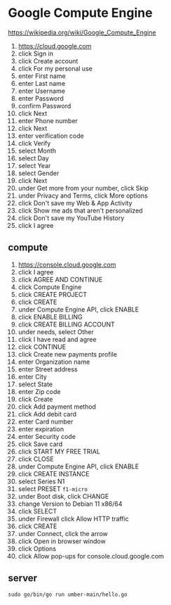 # Google Compute Engine

<https://wikipedia.org/wiki/Google_Compute_Engine>

1. https://cloud.google.com
2. click Sign in
3. click Create account
4. click For my personal use
5. enter First name
6. enter Last name
7. enter Username
8. enter Password
9. confirm Password
10. click Next
11. enter Phone number
12. click Next
13. enter verification code
14. click Verify
15. select Month
16. select Day
17. select Year
18. select Gender
19. click Next
20. under Get more from your number, click Skip
21. under Privacy and Terms, click More options
22. click Don't save my Web & App Activity
23. click Show me ads that aren't personalized
24. click Don't save my YouTube History
25. click I agree

## compute

1. https://console.cloud.google.com
2. click I agree
3. click AGREE AND CONTINUE
4. click Compute Engine
5. click CREATE PROJECT
6. click CREATE
7. under Compute Engine API, click ENABLE
8. click ENABLE BILLING
9. click CREATE BILLING ACCOUNT
10. under needs, select Other
11. click I have read and agree
12. click CONTINUE
13. click Create new payments profile
14. enter Organization name
15. enter Street address
16. enter City
17. select State
18. enter Zip code
19. click Create
20. click Add payment method
21. click Add debit card
22. enter Card number
23. enter expiration
24. enter Security code
25. click Save card
26. click START MY FREE TRIAL
27. click CLOSE
28. under Compute Engine API, click ENABLE
29. click CREATE INSTANCE
30. select Series N1
31. select PRESET `f1-micro`
32. under Boot disk, click CHANGE
33. change Version to Debian 11 x86/64
34. click SELECT
35. under Firewall click Allow HTTP traffic
36. click CREATE
37. under Connect, click the arrow
38. click Open in browser window
39. click Options
40. click Allow pop-ups for console.cloud.google.com

## server

~~~
sudo go/bin/go run umber-main/hello.go
~~~
